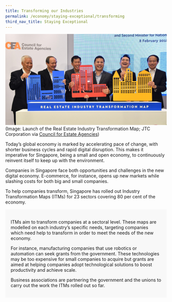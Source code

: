 ```yaml
---
title: Transforming our Industries
permalink: /economy/staying-exceptional/transforming
third_nav_title: Staying Exceptional
---
```

![Alt text for image on Isomer site](/images/economy/staying-exceptional/a-blueprint-for-a-future-ready-real-estate-industry-img2.jpg)
(Image: Launch of the Real Estate Industry Transformation Map; JTC Corporation via [Council for Estate Agencies](https://www.cea.gov.sg/docs/default-source/module/newsletter/1-2018b/01-2018_website/a-blueprint-for-a-future-ready-real-estate-industry.htm))

Today’s global economy is marked by accelerating pace of change, with shorter business cycles and rapid digital disruption. This makes it imperative for Singapore, being a small and open economy, to continuously reinvent itself to keep up with the environment.

Companies in Singapore face both opportunities and challenges in the new digital economy. E-commerce, for instance, opens up new markets while slashing costs for both big and small companies.

To help companies transform, Singapore has rolled out Industry Transformation Maps (ITMs) for 23 sectors covering 80 per cent of the economy.

<div style="border:0px solid #0505f8;background-color:#f8f8f8;padding:1.2em;">
<p>ITMs aim to transform companies at a sectoral level. These maps are modelled on each industry’s specific needs, targeting companies which need help to transform in order to meet the needs of the new economy. </p>

<p>For instance, manufacturing companies that use robotics or automation can seek grants from the government. These technologies may be too expensive for small companies to acquire but grants are aimed at helping companies adopt technological solutions to boost productivity and achieve scale. </p>

<p>Business associations are partnering the government and the unions to carry out the work the ITMs rolled out so far. </p>
</div>


